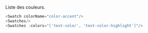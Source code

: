 Liste des couleurs.

```js
<Swatch colorName="color-accent"/>
<Swatches/>
<Swatches :colors="['text-color', 'text-color-highlight']"/>
```
